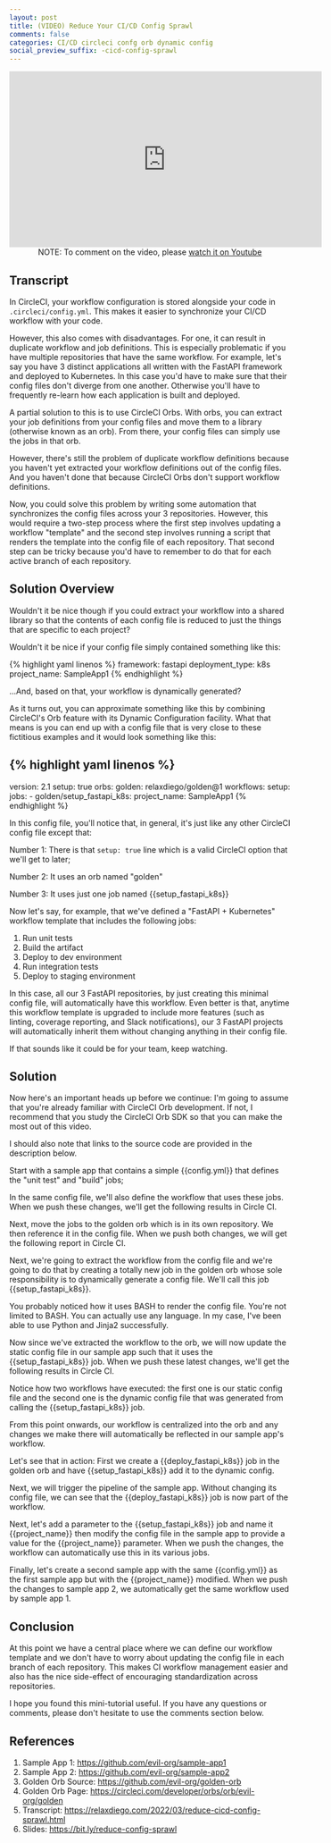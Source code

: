 ```yaml
---
layout: post
title: (VIDEO) Reduce Your CI/CD Config Sprawl
comments: false
categories: CI/CD circleci confg orb dynamic config
social_preview_suffix: -cicd-config-sprawl
---
```


<center>
<iframe width="560" height="315" src="https://www.youtube-nocookie.com/embed/4a7IRoDQMWI" title="YouTube video player" frameborder="0" allow="accelerometer; autoplay; clipboard-write; encrypted-media; gyroscope; picture-in-picture" allowfullscreen></iframe>
</center>
<center>
NOTE: To comment on the video, please <a href="https://youtu.be/4a7IRoDQMWI">watch it on Youtube</a>
</center>

## Transcript

In CircleCI, your workflow configuration is stored alongside your code in
`.circleci/config.yml`. This makes it easier to synchronize your CI/CD
workflow with your code.

However, this also comes with disadvantages. For one, it can result in
duplicate workflow and job definitions. This is especially problematic
if you have multiple repositories that have the same workflow. For
example, let's say you have 3 distinct applications all written with the
FastAPI framework and deployed to Kubernetes. In this case you'd have to
make sure that their config files don't diverge from one another. Otherwise
you'll have to frequently re-learn how each application is built and
deployed.

A partial solution to this is to use CircleCI Orbs. With orbs, you can extract your job definitions from your config files and move them to a library (otherwise known as an orb). From there, your config files can simply use the jobs in that orb.

However, there's still the problem of duplicate workflow definitions because you haven't yet extracted your workflow definitions out of the config files. And you haven't done that because CircleCI Orbs don't support workflow definitions.

Now, you could solve this problem by writing some automation that synchronizes the config files across your 3 repositories. However, this would require a two-step process where the first step involves updating a workflow "template" and the second step involves running a script that renders the template into the config file of each repository. That second step can be tricky because you'd have to remember to do that for each active branch of each repository.

## Solution Overview
Wouldn't it be nice though if you could extract your workflow into a shared library so that the contents of each config file is reduced to just the things that are specific to each project?

Wouldn't it be nice if your config file simply contained something like this:

{% highlight yaml linenos %}
framework: fastapi
deployment_type: k8s
project_name: SampleApp1
{% endhighlight %}

...And, based on that, your workflow is dynamically generated?

As it turns out, you can approximate something like this by combining CircleCI's Orb feature with its Dynamic Configuration facility. What that means is you can end up with a config file that is very close to these fictitious examples and it would look something like this:

{% highlight yaml linenos %}
---
version: 2.1
setup: true
orbs:
  golden: relaxdiego/golden@1
workflows:
  setup:
    jobs:
    - golden/setup_fastapi_k8s:
        project_name: SampleApp1
{% endhighlight %}

In this config file, you'll notice that, in general, it's just like any other CircleCI config file except that:

Number 1: There is that `setup: true` line which is a valid CircleCI option that we'll get to later;

Number 2: It uses an orb named "golden"

Number 3: It uses just one job named {{setup_fastapi_k8s}}

Now let's say, for example, that we've defined a "FastAPI + Kubernetes" workflow template that includes the following jobs:

1. Run unit tests
1. Build the artifact
1. Deploy to dev environment
1. Run integration tests
1. Deploy to staging environment

In this case, all our 3 FastAPI repositories, by just creating this minimal config file, will automatically have this workflow. Even better is that, anytime this workflow template is upgraded to include more features (such as linting, coverage reporting, and Slack notifications), our 3 FastAPI projects will automatically inherit them without changing anything in their config file.

If that sounds like it could be for your team, keep watching.

## Solution

Now here's an important heads up before we continue: I'm going to assume that you're already familiar with CircleCI Orb development. If not, I recommend that you study the CircleCI Orb SDK so that you can make the most out of this video.

I should also note that links to the source code are provided in the description below.

Start with a sample app that contains a simple {{config.yml}} that defines the "unit test" and "build" jobs;

In the same config file, we'll also define the workflow that uses these jobs. When we push these changes, we'll get the following results in Circle CI.

Next, move the jobs to the golden orb which is in its own repository. We then reference it in the config file. When we push both changes, we will get the following report in Circle CI.

Next, we're going to extract the workflow from the config file and we're going to do that by creating a totally new job in the golden orb whose sole responsibility is to dynamically generate a config file. We'll call this job {{setup_fastapi_k8s}}.

You probably noticed how it uses BASH to render the config file. You're not limited to BASH. You can actually use any language. In my case, I've been able to use Python and Jinja2 successfully.

Now since we've extracted the workflow to the orb, we will now update the static config file in our sample app such that it uses the {{setup_fastapi_k8s}} job. When we push these latest changes, we'll get the following results in Circle CI.

Notice how two workflows have executed: the first one is our static config file and the second one is the dynamic config file that was generated from calling the {{setup_fastapi_k8s}} job.

From this point onwards, our workflow is centralized into the orb and any changes we make there will automatically be reflected in our sample app's workflow.

Let's see that in action: First we create a {{deploy_fastapi_k8s}} job in the golden orb and have {{setup_fastapi_k8s}} add it to the dynamic config.

Next, we will trigger the pipeline of the sample app. Without changing its config file, we can see that the {{deploy_fastapi_k8s}} job is now part of the workflow.

Next, let's add a parameter to the {{setup_fastapi_k8s}} job and name it {{project_name}} then modify the config file in the sample app to provide a value for the {{project_name}} parameter. When we push the changes, the workflow can automatically use this in its various jobs.

Finally, let's create a second sample app with the same {{config.yml}} as the first sample app but with the {{project_name}} modified. When we push the changes to sample app 2, we automatically get the same workflow used by sample app 1.

## Conclusion

At this point we have a central place where we can define our workflow template and we don't have to worry about updating the config file in each branch of each repository. This makes CI workflow management easier and also has the nice side-effect of encouraging standardization across repositories.

I hope you found this mini-tutorial useful. If you have any questions or comments, please don't hesitate to use the comments section below.

## References

1. Sample App 1: https://github.com/evil-org/sample-app1
1. Sample App 2: https://github.com/evil-org/sample-app2
1. Golden Orb Source: https://github.com/evil-org/golden-orb
1. Golden Orb Page: https://circleci.com/developer/orbs/orb/evil-org/golden
1. Transcript: https://relaxdiego.com/2022/03/reduce-cicd-config-sprawl.html
1. Slides: https://bit.ly/reduce-config-sprawl
